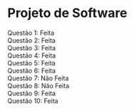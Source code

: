 # Projeto de Software

Questão 1: Feita <br/>
Questão 2: Feita <br/>
Questão 3: Feita <br/>
Questão 4: Feita <br/>
Questão 5: Feita <br/>
Questão 6: Feita <br/>
Questão 7: Não Feita <br/>
Questão 8: Não Feita <br/>
Questão 9: Feita <br/>
Questão 10: Feita
